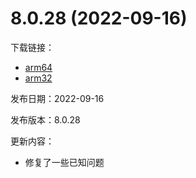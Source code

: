 # 8.0.28 (2022-09-16)

下载链接：

- [arm64](https://dldir1.qq.com/weixin/android/weixin8028android2240_arm64.apk)
- [arm32](https://dldir1.qq.com/weixin/android/weixin8028android2240.apk)

发布日期：2022-09-16

发布版本：8.0.28

更新内容：

- 修复了一些已知问题
